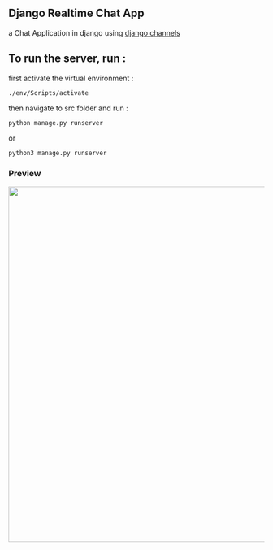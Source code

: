 ## Django Realtime Chat App
a Chat Application in django using <a href="https://channels.readthedocs.io/en/stable/" targert="_blank">django channels </a>

## To run the server, run :

first activate the virtual environment :
```
./env/Scripts/activate
```

then navigate to src folder and run :
```
python manage.py runserver
```
or
```
python3 manage.py runserver
```

### Preview
<img width="900" height="700" src="https://user-images.githubusercontent.com/69496372/145725632-604b7b44-6bac-4a3a-98c6-d22ff1c231f2.gif"/>


